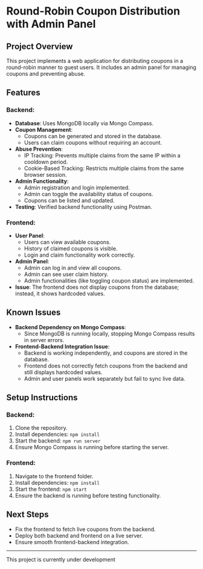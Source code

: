 # Round-Robin Coupon Distribution with Admin Panel

## Project Overview
This project implements a web application for distributing coupons in a round-robin manner to guest users. It includes an admin panel for managing coupons and preventing abuse.

## Features
### Backend:
- **Database**: Uses MongoDB locally via Mongo Compass.
- **Coupon Management**:
  - Coupons can be generated and stored in the database.
  - Users can claim coupons without requiring an account.
- **Abuse Prevention**:
  - IP Tracking: Prevents multiple claims from the same IP within a cooldown period.
  - Cookie-Based Tracking: Restricts multiple claims from the same browser session.
- **Admin Functionality**:
  - Admin registration and login implemented.
  - Admin can toggle the availability status of coupons.
  - Coupons can be listed and updated.
- **Testing**: Verified backend functionality using Postman.

### Frontend:
- **User Panel**:
  - Users can view available coupons.
  - History of claimed coupons is visible.
  - Login and claim functionality work correctly.
- **Admin Panel**:
  - Admin can log in and view all coupons.
  - Admin can see user claim history.
  - Admin functionalities (like toggling coupon status) are implemented.
- **Issue**: The frontend does not display coupons from the database; instead, it shows hardcoded values.

## Known Issues
- **Backend Dependency on Mongo Compass**:
  - Since MongoDB is running locally, stopping Mongo Compass results in server errors.
- **Frontend-Backend Integration Issue**:
  - Backend is working independently, and coupons are stored in the database.
  - Frontend does not correctly fetch coupons from the backend and still displays hardcoded values.
  - Admin and user panels work separately but fail to sync live data.

## Setup Instructions
### Backend:
1. Clone the repository.
2. Install dependencies: `npm install`
3. Start the backend: `npm run server`
4. Ensure Mongo Compass is running before starting the server.

### Frontend:
1. Navigate to the frontend folder.
2. Install dependencies: `npm install`
3. Start the frontend: `npm start`
4. Ensure the backend is running before testing functionality.

## Next Steps
- Fix the frontend to fetch live coupons from the backend.
- Deploy both backend and frontend on a live server.
- Ensure smooth frontend-backend integration.

---
This project is currently under development

